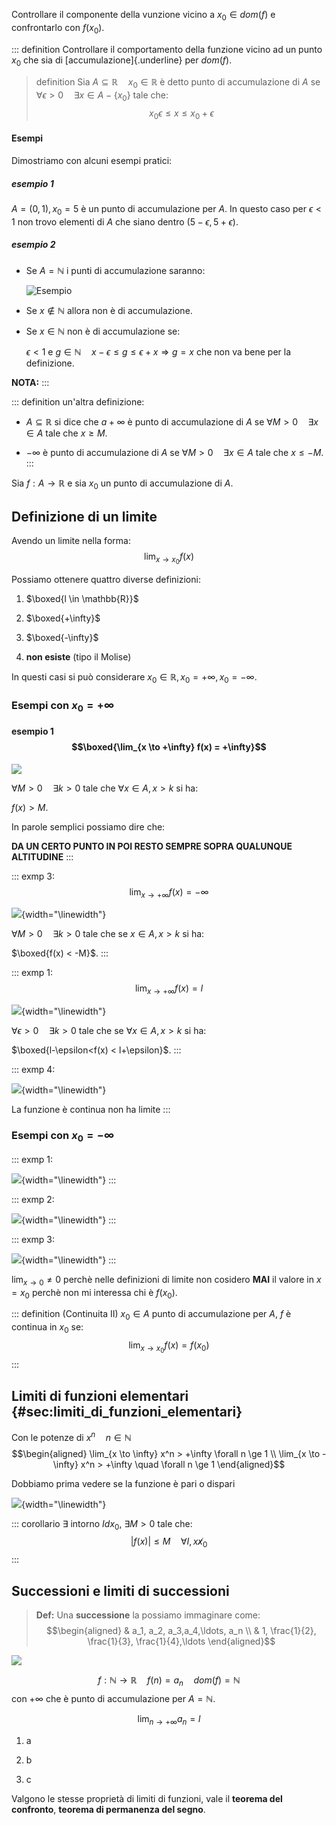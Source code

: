 Controllare il componente della vunzione vicino a $x_0 \in dom(f)$ e
confrontarlo con $f(x_0)$.

::: definition
Controllare il comportamento della funzione vicino ad un punto $x_0$ che
sia di [accumulazione]{.underline} per $dom(f)$.

> definition
Sia $A \subseteq \mathbb{R} \quad x_0 \in \mathbb{R}$ è detto punto di
accumulazione di $A$ se
$\forall \epsilon > 0 \quad \exists x \in A - \{x_0\}$ tale che:
> $$x_0 \epsilon \le x \le x_0 + \epsilon$$


#### Esempi
Dimostriamo con alcuni esempi pratici:

 
##### esempio 1
$A = (0, 1), x_0 = 5$ è un punto di accumulazione per $A$.
In questo caso per $\epsilon < 1$ non trovo elementi di $A$ che siano
dentro $(5-\epsilon, 5+\epsilon)$.

##### esempio 2

-   Se $A = \mathbb{N}$ i punti di accumulazione saranno:

    ![Esempio](accumulazione_naturali.png)

-   Se $x \not \in \mathbb{N}$ allora non è di accumulazione.

-   Se $x \in \mathbb{N}$ non è di accumulazione se:

    $\epsilon < 1$ e
    $g \in \mathbb{N} \quad x - \epsilon \le g \le \epsilon + x \Rightarrow g = x$
    che non va bene per la definizione.


**NOTA:**
:::

::: definition
un'altra definizione:

-   $A \subseteq \mathbb{R}$ si dice che $a + \infty$ è punto di
    accumulazione di $A$ se $\forall M > 0 \quad  \exists x \in A$ tale
    che $x \ge M$.

-   $- \infty$ è punto di accumulazione di $A$ se
    $\forall M>0 \quad \exists x \in A$ tale che $x \le -M$.
:::

Sia $f : A \to \mathbb{R}$ e sia $x_0$ un punto di accumulazione di $A$.

## Definizione di un limite

Avendo un limite nella forma: $$\lim_{x \to x_0} f(x)$$

Possiamo ottenere quattro diverse definizioni:

1.  $\boxed{l \in \mathbb{R}}$

2.  $\boxed{+\infty}$

3.  $\boxed{-\infty}$

4.  **non esiste** (tipo il Molise)

In questi casi si può considerare
$x_0 \in \mathbb{R}, x_0 = + \infty, x_0 = -\infty$.

### Esempi con $x_0 = +\infty$

#### esempio 1 $$\boxed{\lim_{x \to +\infty} f(x) = +\infty}$$

![](lim_es_2_+.png)

$\forall M > 0 \quad  \exists k > 0$ tale che $\forall x \in A, x > k$
si ha:

$f(x) > M$.

In parole semplici possiamo dire che:

**DA UN CERTO PUNTO IN POI RESTO SEMPRE SOPRA QUALUNQUE ALTITUDINE**
:::

::: exmp
3: $$\lim_{x \to +\infty} f(x) = -\infty$$

![](lim_es_3_+.png){width="\\linewidth"}

$\forall M > 0 \quad  \exists k > 0$ tale che se $x \in A, x > k$ si ha:

$\boxed{f(x) < -M}$.
:::

::: exmp
1: $$\lim_{x \to +\infty} f(x) = l$$

![](lim_es_1_+.png){width="\\linewidth"}

$\forall \epsilon > 0 \quad  \exists k > 0$ tale che se
$\forall x \in A, x > k$ si ha:

$\boxed{l-\epsilon<f(x) < l+\epsilon}$.
:::

::: exmp
4:

![](lim_es_4_+.png){width="\\linewidth"}

La funzione è continua non ha limite
:::

### Esempi con $x_0 = -\infty$

::: exmp
1:

![](lim_es_1_-.png){width="\\linewidth"}
:::

::: exmp
2:

![](lim_es_2_-.png){width="\\linewidth"}
:::

::: exmp
3:

![](lim_es_3_-.png){width="\\linewidth"}
:::

$\lim_{x \to 0} \not = 0$ perchè nelle definizioni di limite non
cosidero **MAI** il valore in $x = x_0$ perchè non mi interessa chi è
$f(x_0)$.

::: definition
(Continuita II) $x_0 \in A$ punto di accumulazione per $A$, $f$ è
continua in $x_0$ se: $$\lim_{x \to x_0} f(x) = f(x_0)$$
:::

## Limiti di funzioni elementari {#sec:limiti_di_funzioni_elementari}

Con le potenze di $x^n \quad n \in \mathbb{N}$ $$\begin{aligned}
        \lim_{x \to \infty} x^n > +\infty \forall n \ge 1 \\
        \lim_{x \to -\infty} x^n > +\infty \quad \forall n \ge 1 \end{aligned}$$

Dobbiamo prima vedere se la funzione è pari o dispari

![](limite_pari_o_dispari.png){width="\\linewidth"}

::: corollario
$\exists$ intorno $Idx_0$, $\exists M > 0$ tale che:
$$|f(x)| \le M \quad \forall I, x \not x_0$$
:::

## Successioni e limiti di successioni

>**Def:**
Una **successione** la possiamo immaginare come: $$\begin{aligned}
                & a_1, a_2, a_3,a_4,\ldots, a_n \\
                & 1, \frac{1}{2}, \frac{1}{3}, \frac{1}{4},\ldots
        \end{aligned}$$


![](es_successioni.png)

$$f : \mathbb{N} \to \mathbb{R} \quad  f(n) = a_n \quad  dom(f) = \mathbb{N}$$
con $+\infty$ che è punto di accumulazione per $A = \mathbb{N}$.

$$\lim_{n \to +\infty} a_n = l$$

1.  a

2.  b

3.  c

Valgono le stesse proprietà di limiti di funzioni, vale il **teorema del
confronto**, **teorema di permanenza del segno**.
